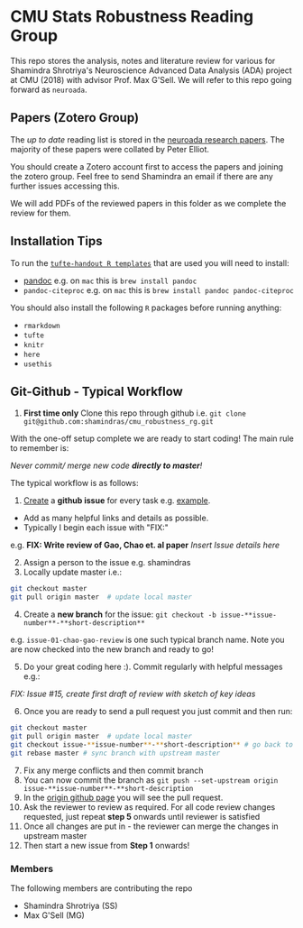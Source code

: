 # CMU Stats Robustness Reading Group

This repo stores the analysis, notes and literature review for various
for Shamindra Shrotriya's Neuroscience Advanced Data Analysis (ADA) project at CMU (2018)
with advisor Prof. Max G'Sell. We will refer to this repo going forward as `neuroada`.

## Papers (Zotero Group)

The *up to date* reading list is stored in the [neuroada research papers](https://www.zotero.org/groups/2063189/cmu_neuroada/items). The majority of these papers were
collated by Peter Elliot.

You should create a Zotero account first to access the papers and joining the zotero group. Feel free to send Shamindra an email if there are any further issues accessing this.

We will add PDFs of the reviewed papers in this folder as we complete the review for them.

## Installation Tips

To run the [`tufte-handout R templates`](http://rmarkdown.rstudio.com/tufte_handout_format.html) that are used you will need to install:
   - [pandoc](https://pandoc.org/) e.g. on `mac` this is `brew install pandoc`
   - `pandoc-citeproc` e.g. on `mac` this is `brew install pandoc pandoc-citeproc`

You should also install the following `R` packages before running anything:

- `rmarkdown`
- `tufte`
- `knitr`
- `here`
- `usethis`

## Git-Github - Typical Workflow

1. **First time only** Clone this repo through github i.e. `git clone git@github.com:shamindras/cmu_robustness_rg.git`

With the one-off setup complete we are ready to start coding! The main rule to remember is:

*Never commit/ merge new code **directly to master**!*

The typical workflow is as follows:

1. [Create](https://github.com/shamindras/cmu_robustness_rg/issues) a **github issue** for every task e.g. [example](https://github.com/shamindras/cmu_robustness_rg/issues/1).

* Add as many helpful links and details as possible.
* Typically I begin each issue with "FIX:"

e.g. **FIX: Write review of Gao, Chao et. al paper** *Insert Issue details here*

2. Assign a person to the issue e.g. shamindras
3. Locally update master i.e.:

```bash
git checkout master
git pull origin master  # update local master
```

4. Create a **new branch** for the issue: `git checkout -b issue-**issue-number**-**short-description**`

e.g. `issue-01-chao-gao-review` is one such typical branch name. Note you are now checked into the new branch and ready to go!

5. Do your great coding here :). Commit regularly with helpful messages e.g.:

*FIX: Issue #15, create first draft of review with sketch of key ideas*

6. Once you are ready to send a pull request you just commit and then run:

```bash
git checkout master
git pull origin master  # update local master
git checkout issue-**issue-number**-**short-description** # go back to working branch
git rebase master # sync branch with upstream master
```

7. Fix any merge conflicts and then commit branch
8. You can now commit the branch as `git push --set-upstream origin issue-**issue-number**-**short-description`
9. In the [origin github page](https://github.com/shamindras/cmu_robustness_rg) you will see the pull request.
10. Ask the reviewer to review as required. For all code review changes requested, just repeat **step 5** onwards until reviewer is satisfied
11. Once all changes are put in - the reviewer can merge the changes in upstream master
12. Then start a new issue from **Step 1** onwards!

### Members

The following members are contributing the repo

* Shamindra Shrotriya (SS)
* Max G'Sell (MG)
